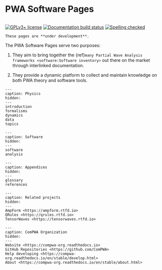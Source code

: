 # PWA Software Pages

```{title} Welcome

```

[![GPLv3+ license](https://img.shields.io/badge/License-GPLv3+-blue.svg)](https://www.gnu.org/licenses/gpl-3.0-standalone.html)
[![Documentation build status](https://readthedocs.org/projects/pwa/badge/?version=latest)](https://pwa.readthedocs.io)
[![Spelling checked](https://img.shields.io/badge/cspell-checked-brightgreen.svg)](https://github.com/streetsidesoftware/cspell/tree/master/packages/cspell)

```{warning}
These pages are **under development**.
```

The PWA Software Pages serve two purposes:

1. They aim to bring together the
   {ref}`many Partial Wave Analysis frameworks <software:Software inventory>`
   out there on the market through interlinked documentation.

2. They provide a dynamic platform to collect and maintain knowledge on both
   PWA theory and software tools.

```{toctree}
---
caption: Physics
hidden:
---
introduction
formalisms
dynamics
data
topics
```

```{toctree}
---
caption: Software
hidden:
---
software
analysis
```

```{toctree}
---
caption: Appendices
hidden:
---
glossary
references
```

```{toctree}
---
caption: Related projects
hidden:
---
AmpForm <https://ampform.rtfd.io>
QRules <https://qrules.rtfd.io>
TensorWaves <https://tensorwaves.rtfd.io>
```

```{toctree}
---
caption: ComPWA Organization
hidden:
---
Website <https://compwa-org.readthedocs.io>
GitHub Repositories <https://github.com/ComPWA>
Help developing <https://compwa-org.readthedocs.io/en/stable/develop.html>
About <https://compwa-org.readthedocs.io/en/stable/about.html>
```
